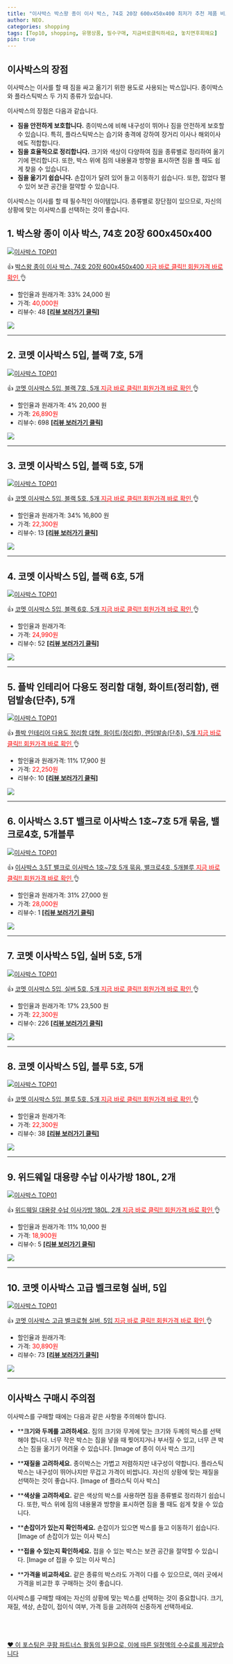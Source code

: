 ```yaml
---
title: "이사박스 박스왕 종이 이사 박스, 74호 20장 600x450x400 최저가 추천 제품 비교 이사박스 가격 비교 최저가 장점"
author: NEO.
categories: shopping
tags: [Top10, shopping, 유행상품, 필수구매, 지금바로클릭하세요, 놓치면후회해요]
pin: true
---
```

## 이사박스의 장점

이사박스는 이사를 할 때 짐을 싸고 옮기기 위한 용도로 사용되는 박스입니다. 종이박스와 플라스틱박스 두 가지 종류가 있습니다.

이사박스의 장점은 다음과 같습니다.

* **짐을 안전하게 보호합니다.** 종이박스에 비해 내구성이 뛰어나 짐을 안전하게 보호할 수 있습니다. 특히, 플라스틱박스는 습기와 충격에 강하여 장거리 이사나 해외이사에도 적합합니다.
* **짐을 효율적으로 정리합니다.** 크기와 색상이 다양하여 짐을 종류별로 정리하여 옮기기에 편리합니다. 또한, 박스 위에 짐의 내용물과 방향을 표시하면 짐을 풀 때도 쉽게 찾을 수 있습니다.
* **짐을 옮기기 쉽습니다.** 손잡이가 달려 있어 들고 이동하기 쉽습니다. 또한, 접었다 펼 수 있어 보관 공간을 절약할 수 있습니다.

이사박스는 이사를 할 때 필수적인 아이템입니다. 종류별로 장단점이 있으므로, 자신의 상황에 맞는 이사박스를 선택하는 것이 좋습니다.

   

## 1. 박스왕 종이 이사 박스, 74호 20장 600x450x400

[![이사박스 TOP01](https://thumbnail6.coupangcdn.com/thumbnails/remote/490x490ex/image/vendor_inventory/0d43/82a8925461161127c6c9763a0f5471968352c31ec4cccf51a20b79a26871.png)](https://link.coupang.com/re/AFFSDP?lptag=AF3617701&subid=GithubCoopas&pageKey=7294972614&traceid=V0-153&itemId=18653783827&vendorItemId=85725963668)


👍 [박스왕 종이 이사 박스, 74호 20장 600x450x400 <font color=red> 지금 바로 클릭!! 회원가격 바로 확인 </font> ](https://link.coupang.com/re/AFFSDP?lptag=AF3617701&subid=GithubCoopas&pageKey=7294972614&traceid=V0-153&itemId=18653783827&vendorItemId=85725963668) 👌 


- 할인율과 원래가격: 33%  24,000   원
- 가격: <span style='color:red'>40,000원</span>
- 리뷰수: 48  [**[리뷰 보러가기 클릭]**](https://link.coupang.com/re/AFFSDP?lptag=AF3617701&subid=GithubCoopas&pageKey=7294972614&traceid=V0-153&itemId=18653783827&vendorItemId=85725963668)

[![](/discount_price.png)](https://link.coupang.com/re/AFFSDP?lptag=AF3617701&subid=GithubCoopas&pageKey=7294972614&traceid=V0-153&itemId=18653783827&vendorItemId=85725963668)

---


   

## 2. 코멧 이사박스 5입, 블랙 7호, 5개

[![이사박스 TOP01](https://thumbnail9.coupangcdn.com/thumbnails/remote/490x490ex/image/retail/images/2358876580258929-f4c857cf-d73e-4ad2-86c8-d41640b30546.jpg)](https://link.coupang.com/re/AFFSDP?lptag=AF3617701&subid=GithubCoopas&pageKey=4343139540&traceid=V0-153&itemId=11122026114&vendorItemId=78400709929)


👍 [코멧 이사박스 5입, 블랙 7호, 5개 <font color=red> 지금 바로 클릭!! 회원가격 바로 확인 </font> ](https://link.coupang.com/re/AFFSDP?lptag=AF3617701&subid=GithubCoopas&pageKey=4343139540&traceid=V0-153&itemId=11122026114&vendorItemId=78400709929) 👌 


- 할인율과 원래가격: 4%  20,000   원
- 가격: <span style='color:red'>26,890원</span>
- 리뷰수: 698  [**[리뷰 보러가기 클릭]**](https://link.coupang.com/re/AFFSDP?lptag=AF3617701&subid=GithubCoopas&pageKey=4343139540&traceid=V0-153&itemId=11122026114&vendorItemId=78400709929)

[![](/discount_price.png)](https://link.coupang.com/re/AFFSDP?lptag=AF3617701&subid=GithubCoopas&pageKey=4343139540&traceid=V0-153&itemId=11122026114&vendorItemId=78400709929)

---


   

## 3. 코멧 이사박스 5입, 블랙 5호, 5개

[![이사박스 TOP01](https://thumbnail9.coupangcdn.com/thumbnails/remote/490x490ex/image/retail/images/1605038729244033-bfe43308-8f72-4b84-8150-2c140d00119d.jpg)](https://link.coupang.com/re/AFFSDP?lptag=AF3617701&subid=GithubCoopas&pageKey=4343139540&traceid=V0-153&itemId=11122025836&vendorItemId=78400709637)


👍 [코멧 이사박스 5입, 블랙 5호, 5개 <font color=red> 지금 바로 클릭!! 회원가격 바로 확인 </font> ](https://link.coupang.com/re/AFFSDP?lptag=AF3617701&subid=GithubCoopas&pageKey=4343139540&traceid=V0-153&itemId=11122025836&vendorItemId=78400709637) 👌 


- 할인율과 원래가격: 34%  16,800   원
- 가격: <span style='color:red'>22,300원</span>
- 리뷰수: 13  [**[리뷰 보러가기 클릭]**](https://link.coupang.com/re/AFFSDP?lptag=AF3617701&subid=GithubCoopas&pageKey=4343139540&traceid=V0-153&itemId=11122025836&vendorItemId=78400709637)

[![](/discount_price.png)](https://link.coupang.com/re/AFFSDP?lptag=AF3617701&subid=GithubCoopas&pageKey=4343139540&traceid=V0-153&itemId=11122025836&vendorItemId=78400709637)

---


   

## 4. 코멧 이사박스 5입, 블랙 6호, 5개

[![이사박스 TOP01](https://thumbnail8.coupangcdn.com/thumbnails/remote/490x490ex/image/retail/images/4018845127218394-0455c610-cc64-48b1-aa16-279d34a6ecff.jpg)](https://link.coupang.com/re/AFFSDP?lptag=AF3617701&subid=GithubCoopas&pageKey=4343139540&traceid=V0-153&itemId=11122025780&vendorItemId=78400709590)


👍 [코멧 이사박스 5입, 블랙 6호, 5개 <font color=red> 지금 바로 클릭!! 회원가격 바로 확인 </font> ](https://link.coupang.com/re/AFFSDP?lptag=AF3617701&subid=GithubCoopas&pageKey=4343139540&traceid=V0-153&itemId=11122025780&vendorItemId=78400709590) 👌 


- 할인율과 원래가격: 
- 가격: <span style='color:red'>24,990원</span>
- 리뷰수: 52  [**[리뷰 보러가기 클릭]**](https://link.coupang.com/re/AFFSDP?lptag=AF3617701&subid=GithubCoopas&pageKey=4343139540&traceid=V0-153&itemId=11122025780&vendorItemId=78400709590)

[![](/discount_price.png)](https://link.coupang.com/re/AFFSDP?lptag=AF3617701&subid=GithubCoopas&pageKey=4343139540&traceid=V0-153&itemId=11122025780&vendorItemId=78400709590)

---


   

## 5. 플박 인테리어 다용도 정리함 대형, 화이트(정리함), 랜덤발송(단추), 5개

[![이사박스 TOP01](https://thumbnail10.coupangcdn.com/thumbnails/remote/490x490ex/image/retail/images/2021/02/22/18/9/bc489e63-9f65-49c4-93c6-e54cf8c42294.jpg)](https://link.coupang.com/re/AFFSDP?lptag=AF3617701&subid=GithubCoopas&pageKey=5417396007&traceid=V0-153&itemId=8170321436&vendorItemId=75458477624)


👍 [플박 인테리어 다용도 정리함 대형, 화이트(정리함), 랜덤발송(단추), 5개 <font color=red> 지금 바로 클릭!! 회원가격 바로 확인 </font> ](https://link.coupang.com/re/AFFSDP?lptag=AF3617701&subid=GithubCoopas&pageKey=5417396007&traceid=V0-153&itemId=8170321436&vendorItemId=75458477624) 👌 


- 할인율과 원래가격: 11%  17,900   원
- 가격: <span style='color:red'>22,250원</span>
- 리뷰수: 10  [**[리뷰 보러가기 클릭]**](https://link.coupang.com/re/AFFSDP?lptag=AF3617701&subid=GithubCoopas&pageKey=5417396007&traceid=V0-153&itemId=8170321436&vendorItemId=75458477624)

[![](/discount_price.png)](https://link.coupang.com/re/AFFSDP?lptag=AF3617701&subid=GithubCoopas&pageKey=5417396007&traceid=V0-153&itemId=8170321436&vendorItemId=75458477624)

---


   

## 6. 이사박스 3.5T 밸크로 이사박스 1호~7호 5개 묶음, 밸크로4호, 5개블루

[![이사박스 TOP01](https://thumbnail7.coupangcdn.com/thumbnails/remote/490x490ex/image/vendor_inventory/b188/0750bfd5d358f0ef1fd159e34a52dec1872bc112c14cd45db8f92f9bd46c.png)](https://link.coupang.com/re/AFFSDP?lptag=AF3617701&subid=GithubCoopas&pageKey=5276453146&traceid=V0-153&itemId=7535326992&vendorItemId=74825974131)


👍 [이사박스 3.5T 밸크로 이사박스 1호~7호 5개 묶음, 밸크로4호, 5개블루 <font color=red> 지금 바로 클릭!! 회원가격 바로 확인 </font> ](https://link.coupang.com/re/AFFSDP?lptag=AF3617701&subid=GithubCoopas&pageKey=5276453146&traceid=V0-153&itemId=7535326992&vendorItemId=74825974131) 👌 


- 할인율과 원래가격: 31%  27,000   원
- 가격: <span style='color:red'>28,000원</span>
- 리뷰수: 1  [**[리뷰 보러가기 클릭]**](https://link.coupang.com/re/AFFSDP?lptag=AF3617701&subid=GithubCoopas&pageKey=5276453146&traceid=V0-153&itemId=7535326992&vendorItemId=74825974131)

[![](/discount_price.png)](https://link.coupang.com/re/AFFSDP?lptag=AF3617701&subid=GithubCoopas&pageKey=5276453146&traceid=V0-153&itemId=7535326992&vendorItemId=74825974131)

---


   

## 7. 코멧 이사박스 5입, 실버 5호, 5개

[![이사박스 TOP01](https://thumbnail10.coupangcdn.com/thumbnails/remote/490x490ex/image/retail/images/6416714232151890-c4e15834-3263-4e4f-8592-af71b1e3d5f0.jpg)](https://link.coupang.com/re/AFFSDP?lptag=AF3617701&subid=GithubCoopas&pageKey=4343139540&traceid=V0-153&itemId=15192648402&vendorItemId=82413831589)


👍 [코멧 이사박스 5입, 실버 5호, 5개 <font color=red> 지금 바로 클릭!! 회원가격 바로 확인 </font> ](https://link.coupang.com/re/AFFSDP?lptag=AF3617701&subid=GithubCoopas&pageKey=4343139540&traceid=V0-153&itemId=15192648402&vendorItemId=82413831589) 👌 


- 할인율과 원래가격: 17%  23,500   원
- 가격: <span style='color:red'>22,300원</span>
- 리뷰수: 226  [**[리뷰 보러가기 클릭]**](https://link.coupang.com/re/AFFSDP?lptag=AF3617701&subid=GithubCoopas&pageKey=4343139540&traceid=V0-153&itemId=15192648402&vendorItemId=82413831589)

[![](/discount_price.png)](https://link.coupang.com/re/AFFSDP?lptag=AF3617701&subid=GithubCoopas&pageKey=4343139540&traceid=V0-153&itemId=15192648402&vendorItemId=82413831589)

---


   

## 8. 코멧 이사박스 5입, 블루 5호, 5개

[![이사박스 TOP01](https://thumbnail8.coupangcdn.com/thumbnails/remote/490x490ex/image/retail/images/1038188615604681-bbad5d1c-fe2d-4fdf-94e0-7f7e600346f5.jpg)](https://link.coupang.com/re/AFFSDP?lptag=AF3617701&subid=GithubCoopas&pageKey=4343139540&traceid=V0-153&itemId=5086139741&vendorItemId=72395766424)


👍 [코멧 이사박스 5입, 블루 5호, 5개 <font color=red> 지금 바로 클릭!! 회원가격 바로 확인 </font> ](https://link.coupang.com/re/AFFSDP?lptag=AF3617701&subid=GithubCoopas&pageKey=4343139540&traceid=V0-153&itemId=5086139741&vendorItemId=72395766424) 👌 


- 할인율과 원래가격: 
- 가격: <span style='color:red'>22,300원</span>
- 리뷰수: 38  [**[리뷰 보러가기 클릭]**](https://link.coupang.com/re/AFFSDP?lptag=AF3617701&subid=GithubCoopas&pageKey=4343139540&traceid=V0-153&itemId=5086139741&vendorItemId=72395766424)

[![](/discount_price.png)](https://link.coupang.com/re/AFFSDP?lptag=AF3617701&subid=GithubCoopas&pageKey=4343139540&traceid=V0-153&itemId=5086139741&vendorItemId=72395766424)

---


   

## 9. 위드웨일 대용량 수납 이사가방 180L, 2개

[![이사박스 TOP01](https://thumbnail8.coupangcdn.com/thumbnails/remote/490x490ex/image/retail/images/1463849468604092-57ea7f0f-98d2-4e47-a849-f8e4959b368d.png)](https://link.coupang.com/re/AFFSDP?lptag=AF3617701&subid=GithubCoopas&pageKey=6060783194&traceid=V0-153&itemId=11143892511&vendorItemId=78422279123)


👍 [위드웨일 대용량 수납 이사가방 180L, 2개 <font color=red> 지금 바로 클릭!! 회원가격 바로 확인 </font> ](https://link.coupang.com/re/AFFSDP?lptag=AF3617701&subid=GithubCoopas&pageKey=6060783194&traceid=V0-153&itemId=11143892511&vendorItemId=78422279123) 👌 


- 할인율과 원래가격: 11%  10,000   원
- 가격: <span style='color:red'>18,900원</span>
- 리뷰수: 5  [**[리뷰 보러가기 클릭]**](https://link.coupang.com/re/AFFSDP?lptag=AF3617701&subid=GithubCoopas&pageKey=6060783194&traceid=V0-153&itemId=11143892511&vendorItemId=78422279123)

[![](/discount_price.png)](https://link.coupang.com/re/AFFSDP?lptag=AF3617701&subid=GithubCoopas&pageKey=6060783194&traceid=V0-153&itemId=11143892511&vendorItemId=78422279123)

---


   

## 10. 코멧 이사박스 고급 벨크로형 실버, 5입

[![이사박스 TOP01](https://thumbnail8.coupangcdn.com/thumbnails/remote/490x490ex/image/retail/images/503305650248247-e04252e3-c408-4998-9058-ef5385773617.jpg)](https://link.coupang.com/re/AFFSDP?lptag=AF3617701&subid=GithubCoopas&pageKey=4343139589&traceid=V0-153&itemId=5086139821&vendorItemId=72395766506)


👍 [코멧 이사박스 고급 벨크로형 실버, 5입 <font color=red> 지금 바로 클릭!! 회원가격 바로 확인 </font> ](https://link.coupang.com/re/AFFSDP?lptag=AF3617701&subid=GithubCoopas&pageKey=4343139589&traceid=V0-153&itemId=5086139821&vendorItemId=72395766506) 👌 


- 할인율과 원래가격: 
- 가격: <span style='color:red'>30,890원</span>
- 리뷰수: 73  [**[리뷰 보러가기 클릭]**](https://link.coupang.com/re/AFFSDP?lptag=AF3617701&subid=GithubCoopas&pageKey=4343139589&traceid=V0-153&itemId=5086139821&vendorItemId=72395766506)

[![](/discount_price.png)](https://link.coupang.com/re/AFFSDP?lptag=AF3617701&subid=GithubCoopas&pageKey=4343139589&traceid=V0-153&itemId=5086139821&vendorItemId=72395766506)

---
## 이사박스 구매시 주의점

이사박스를 구매할 때에는 다음과 같은 사항을 주의해야 합니다.

* ****크기와 두께를 고려하세요.** 짐의 크기와 무게에 맞는 크기와 두께의 박스를 선택해야 합니다. 너무 작은 박스는 짐을 넣을 때 찢어지거나 부서질 수 있고, 너무 큰 박스는 짐을 옮기기 어려울 수 있습니다.
[Image of 종이 이사 박스 크기]

* ****재질을 고려하세요.** 종이박스는 가볍고 저렴하지만 내구성이 약합니다. 플라스틱박스는 내구성이 뛰어나지만 무겁고 가격이 비쌉니다. 자신의 상황에 맞는 재질을 선택하는 것이 좋습니다.
[Image of 플라스틱 이사 박스]

* ****색상을 고려하세요.** 같은 색상의 박스를 사용하면 짐을 종류별로 정리하기 쉽습니다. 또한, 박스 위에 짐의 내용물과 방향을 표시하면 짐을 풀 때도 쉽게 찾을 수 있습니다.


* ****손잡이가 있는지 확인하세요.** 손잡이가 있으면 박스를 들고 이동하기 쉽습니다.
[Image of 손잡이가 있는 이사 박스]

* ****접을 수 있는지 확인하세요.** 접을 수 있는 박스는 보관 공간을 절약할 수 있습니다.
[Image of 접을 수 있는 이사 박스]

* ****가격을 비교하세요.** 같은 종류의 박스라도 가격이 다를 수 있으므로, 여러 곳에서 가격을 비교한 후 구매하는 것이 좋습니다.

이사박스를 구매할 때에는 자신의 상황에 맞는 박스를 선택하는 것이 중요합니다. 크기, 재질, 색상, 손잡이, 접이식 여부, 가격 등을 고려하여 신중하게 선택하세요.<br><br><br><br><br> [ ❤  이 포스팅은 쿠팡 파트너스 활동의 일환으로, 이에 따른 일정액의 수수료를 제공받습니다](https://link.coupang.com/a/bcEFyh)